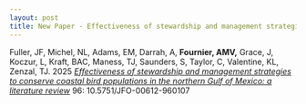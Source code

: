 ```yaml
---
layout: post
title: New Paper - Effectiveness of stewardship and management strategies to conserve coastal bird populations in the northern Gulf of Mexico a literature review
---
```


Fuller, JF, Michel, NL, Adams, EM, Darrah, A, **Fournier, AMV,** Grace, J, Koczur, L, Kraft, BAC, Maness, TJ, Saunders, S, Taylor, C, Valentine, KL, Zenzal, TJ. 2025 [*Effectiveness of stewardship and management strategies to conserve coastal bird populations in the northern Gulf of Mexico: a literature review*](https://journal.afonet.org/vol96/iss1/art7/) 96: 10.5751/JFO-00612-960107

